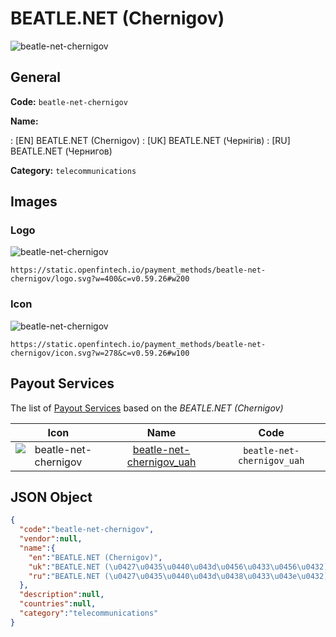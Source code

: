 
# BEATLE.NET (Chernigov) 
![beatle-net-chernigov](https://static.openfintech.io/payment_methods/beatle-net-chernigov/logo.svg?w=400&c=v0.59.26#w200)  

## General 
**Code:** `beatle-net-chernigov` 
 
**Name:** 
 
:	[EN] BEATLE.NET (Chernigov) 
:	[UK] BEATLE.NET (Чернігів) 
:	[RU] BEATLE.NET (Чернигов) 
 
**Category:** `telecommunications` 
 

## Images 

### Logo 
![beatle-net-chernigov](https://static.openfintech.io/payment_methods/beatle-net-chernigov/logo.svg?w=400&c=v0.59.26#w200)  

```
https://static.openfintech.io/payment_methods/beatle-net-chernigov/logo.svg?w=400&c=v0.59.26#w200
```  

### Icon 
![beatle-net-chernigov](https://static.openfintech.io/payment_methods/beatle-net-chernigov/icon.svg?w=278&c=v0.59.26#w100)  

```
https://static.openfintech.io/payment_methods/beatle-net-chernigov/icon.svg?w=278&c=v0.59.26#w100
```  

## Payout Services 
 
The list of [Payout Services](/payout-services/) based on the _BEATLE.NET (Chernigov)_ 

|Icon|Name|Code| 
|:---:|:---:|:---:| 
|![beatle-net-chernigov](https://static.openfintech.io/payout_methods/beatle-net-chernigov/icon.svg?w=278&c=v0.59.26#w40) |[beatle-net-chernigov_uah](/payout-services/beatle-net-chernigov_uah/)|`beatle-net-chernigov_uah`| 
 

## JSON Object 

```json
{
  "code":"beatle-net-chernigov",
  "vendor":null,
  "name":{
    "en":"BEATLE.NET (Chernigov)",
    "uk":"BEATLE.NET (\u0427\u0435\u0440\u043d\u0456\u0433\u0456\u0432)",
    "ru":"BEATLE.NET (\u0427\u0435\u0440\u043d\u0438\u0433\u043e\u0432)"
  },
  "description":null,
  "countries":null,
  "category":"telecommunications"
}
```  
